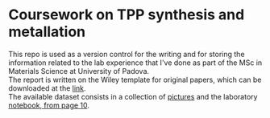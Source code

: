 # Coursework on TPP synthesis and metallation
This repo is used as a version control for the writing and for storing the information related to the lab experience that I've done as part of the MSc in Materials Science at University of Padova. <br />
The report is written on the Wiley template for original papers, which can be downloaded at the [link](https://www.overleaf.com/latex/templates/wiley-journal-template/nnjcnfyhzcqp). <br />
The available dataset consists in a collection of [pictures](https://photos.app.goo.gl/iz8Uq2QUgXTqpMkTA) and the laboratory [notebook, from page 10](https://drive.google.com/file/d/1Dqf5EHy--bS9fJDR-YzxN4ehRHHdMIRq/view?usp=sharing).